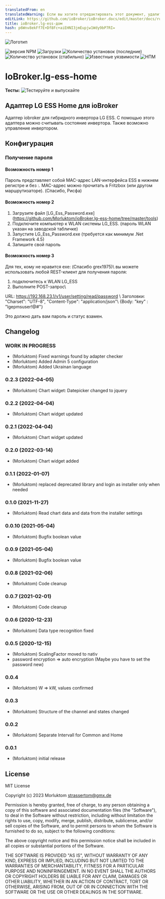 ```yaml
---
translatedFrom: en
translatedWarning: Если вы хотите отредактировать этот документ, удалите поле «translationFrom», в противном случае этот документ будет снова автоматически переведен
editLink: https://github.com/ioBroker/ioBroker.docs/edit/master/docs/ru/adapterref/iobroker.lg-ess-home/README.md
title: ioBroker.lg-ess-дом
hash: p6Wnv8ekFf7E+Df8Fc+aiEHNI3jmEupjw1Wdy9bP7RI=
---
```

![Логотип](../../../en/adapterref/iobroker.lg-ess-home/admin/lg-ess-home.png)

![версия NPM](http://img.shields.io/npm/v/iobroker.lg-ess-home.svg)
![Загрузки](https://img.shields.io/npm/dm/iobroker.lg-ess-home.svg)
![Количество установок (последние)](http://iobroker.live/badges/lg-ess-home-installed.svg)
![Количество установок (стабильно)](http://iobroker.live/badges/lg-ess-home-stable.svg)
![Известные уязвимости](https://snyk.io/test/github/Morluktom/ioBroker.lg-ess-home/badge.svg)
![НПМ](https://nodei.co/npm/iobroker.lg-ess-home.png?downloads=true)

# IoBroker.lg-ess-home
**Тесты:** ![Тестируйте и выпускайте](https://github.com/Morluktom/ioBroker.lg-ess-home/workflows/Test%20and%20Release/badge.svg)

## Адаптер LG ESS Home для ioBroker
Адаптер iobroker для гибридного инвертора LG ESS. С помощью этого адаптера можно считывать состояние инвертора. Также возможно управление инвертором.

## Конфигурация
### Получение пароля
#### Возможность номер 1
Пароль представляет собой MAC-адрес LAN-интерфейса ESS в нижнем регистре и без :.
MAC-адрес можно прочитать в Fritzbox (или другом маршрутизаторе). (Спасибо, Рисфа)

#### Возможность номер 2
1. Загрузите файл [LG_Ess_Password.exe] (https://github.com/Morluktom/ioBroker.lg-ess-home/tree/master/tools)
1. Подключите компьютер к WLAN системы LG_ESS. (пароль WLAN указан на заводской табличке)
1. Запустите LG_Ess_Password.exe (требуется как минимум .Net Framework 4.5)
1. Запишите свой пароль

#### Возможность номер 3
Для тех, кому не нравится exe: (Спасибо grex1975)\ вы можете использовать любой REST-клиент для получения пароля:

1. подключитесь к WLAN LG_ESS
1. Выполните POST-запрос\

URL: https://192.168.23.1/v1/user/setting/read/password \ Заголовки: "Charset": "UTF-8", "Content-Type": "application/json"\ {Body: "key" : "lgepmsuser!@#"}

Это должно дать вам пароль и статус взамен.

## Changelog
<!--
    Placeholder for the next version (at the beginning of the line):
    ### **WORK IN PROGRESS**
-->
### **WORK IN PROGRESS**
* (Morluktom) Fixed warnings found by adapter checker
* (Morluktom) Added Admin 5 configuration
* (Morluktom) Added Ukrainan language

### 0.2.3 (2022-04-05)
* (Morluktom) Chart widget: Datepicker changed to jquery

### 0.2.2 (2022-04-04)
* (Morluktom) Chart widget updated

### 0.2.1 (2022-04-04)
* (Morluktom) Chart widget updated

### 0.2.0 (2022-03-14)
* (Morluktom) Chart widget added

### 0.1.1 (2022-01-07)
* (Morluktom) replaced deprecated library and login as installer only when needed

### 0.1.0 (2021-11-27)
* (Morluktom) Read chart data and data from the installer settings

### 0.0.10 (2021-05-04)
* (Morluktom) Bugfix boolean value

### 0.0.9 (2021-05-04)
* (Morluktom) Bugfix boolean value

### 0.0.8 (2021-02-06)
* (Morluktom) Code cleanup

### 0.0.7 (2021-02-01)
* (Morluktom) Code cleanup

### 0.0.6 (2020-12-23)
* (Morluktom) Data type recognition fixed

### 0.0.5 (2020-12-15)
* (Morluktom) ScalingFactor moved to nativ
* password encryption => auto encryption (Maybe you have to set the password new)

### 0.0.4
* (Morluktom) W => kW, values confirmed

### 0.0.3
* (Morluktom) Structure of the channel and states changed

### 0.0.2
* (Morluktom) Separate Intervall for Common and Home

### 0.0.1
* (Morluktom) initial release

## License
MIT License

Copyright (c) 2023 Morluktom <strassertom@gmx.de>

Permission is hereby granted, free of charge, to any person obtaining a copy
of this software and associated documentation files (the "Software"), to deal
in the Software without restriction, including without limitation the rights
to use, copy, modify, merge, publish, distribute, sublicense, and/or sell
copies of the Software, and to permit persons to whom the Software is
furnished to do so, subject to the following conditions:

The above copyright notice and this permission notice shall be included in all
copies or substantial portions of the Software.

THE SOFTWARE IS PROVIDED "AS IS", WITHOUT WARRANTY OF ANY KIND, EXPRESS OR
IMPLIED, INCLUDING BUT NOT LIMITED TO THE WARRANTIES OF MERCHANTABILITY,
FITNESS FOR A PARTICULAR PURPOSE AND NONINFRINGEMENT. IN NO EVENT SHALL THE
AUTHORS OR COPYRIGHT HOLDERS BE LIABLE FOR ANY CLAIM, DAMAGES OR OTHER
LIABILITY, WHETHER IN AN ACTION OF CONTRACT, TORT OR OTHERWISE, ARISING FROM,
OUT OF OR IN CONNECTION WITH THE SOFTWARE OR THE USE OR OTHER DEALINGS IN THE
SOFTWARE.